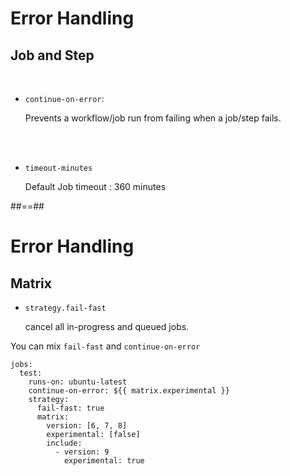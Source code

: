 <!-- .slide: class="with-code"-->
# Error Handling

## Job and Step

<br/>

* `continue-on-error`:

  Prevents a workflow/job run from failing when a job/step fails.

<br/><br/>

* `timeout-minutes`

  Default Job timeout : 360 minutes

##==##
<!-- .slide: class="with-code"-->
# Error Handling

## Matrix

* `strategy.fail-fast`

   cancel all in-progress and queued jobs.

You can mix `fail-fast` and `continue-on-error`
  
```
jobs:
  test:
    runs-on: ubuntu-latest
    continue-on-error: ${{ matrix.experimental }}
    strategy:
      fail-fast: true
      matrix:
        version: [6, 7, 8]
        experimental: [false]
        include:
          - version: 9
            experimental: true
```

